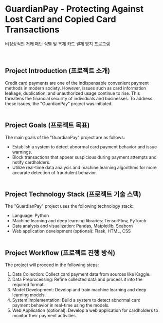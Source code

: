 

# GuardianPay - Protecting Against Lost Card and Copied Card Transactions

비정상적인 거래 패턴 식별 및 복제 카드 결제 방지 프로그램 <br> <br> <br>



## Project Introduction (프로젝트 소개)

Credit card payments are one of the indispensable convenient payment methods in modern society. However, issues such as card information leakage, duplication, and unauthorized usage continue to rise. This threatens the financial security of individuals and businesses. To address these issues, the "GuardianPay" project was initiated. <br> <br>


## Project Goals (프로젝트 목표)

The main goals of the "GuardianPay" project are as follows:
- Establish a system to detect abnormal card payment behavior and issue warnings.
- Block transactions that appear suspicious during payment attempts and notify cardholders.
- Utilize real-time data analysis and machine learning algorithms for more accurate detection of fraudulent behavior. <br> <br>


## Project Technology Stack (프로젝트 기술 스택)

The "GuardianPay" project uses the following technology stack:
- Language: Python
- Machine learning and deep learning libraries: TensorFlow, PyTorch
- Data analysis and visualization: Pandas, Matplotlib, Seaborn
- Web application development (optional): Flask, HTML, CSS <br> <br>


## Project Workflow (프로젝트 진행 방식)

The project will proceed in the following steps:
1. Data Collection: Collect card payment data from sources like Kaggle.
2. Data Preprocessing: Refine collected data and process it into the required format.
3. Model Development: Develop and train machine learning and deep learning models.
4. System Implementation: Build a system to detect abnormal card payment behavior in real-time using the models.
5. Web Application (optional): Develop a web application for cardholders to monitor their payment activities. <br> <br>




